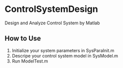 # ControlSystemDesign
Design and Analyze Control System by Matlab

## How to Use
1. Initialize your system parameters in SysParaInit.m
2. Descripe your control system model in SysModel.m
3. Run ModelTest.m
